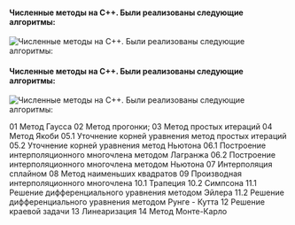 #### Численные методы на С++. Были реализованы следующие алгоритмы: 
![Численные методы на С++. Были реализованы следующие алгоритмы: ](/banner.png)

#### Численные методы на С++. Были реализованы следующие алгоритмы: 
![Численные методы на С++. Были реализованы следующие алгоритмы: ](/banner.png)

01 Метод Гаусса
02 Метод прогонки;
03 Метод простых итераций
04 Метод Якоби
05.1 Уточнение корней уравнения метод простых итераций
05.2 Уточнение корней уравнения метод Ньютона
06.1 Построение интерполяционного многочлена методом Лагранжа
06.2 Построение интерполяционного многочлена методом Ньютона
07 Интерполяция сплайном
08 Метод наименьших квадратов
09 Производная интерполяционного многочлена
10.1 Трапеция
10.2 Симпсона
11.1 Решение дифференциального уравнения методом Эйлера
11.2 Решение дифференциального уравнения методом Рунге - Кутта
12 Решение краевой задачи
13 Линеаризация
14 Метод Монте-Карло












